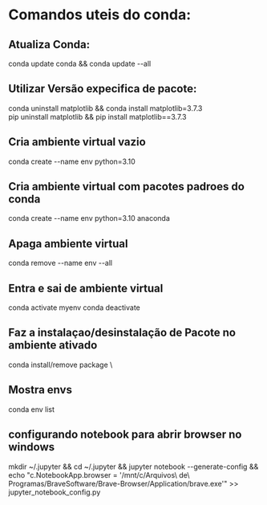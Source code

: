 # Comandos uteis do conda:

## Atualiza Conda:
conda update conda && conda update --all

## Utilizar Versão expecifica de pacote:
conda uninstall matplotlib && conda install matplotlib=3.7.3 \
pip uninstall matplotlib && pip install matplotlib==3.7.3

## Cria ambiente virtual vazio
conda create --name env python=3.10

## Cria ambiente virtual com pacotes padroes do conda
conda create --name env python=3.10 anaconda

## Apaga ambiente virtual
conda remove --name env --all

## Entra e sai de ambiente virtual
conda activate myenv
conda deactivate

## Faz a instalaçao/desinstalação de Pacote no ambiente ativado
conda install/remove package \

## Mostra envs
conda env list

## configurando notebook para abrir browser no windows
mkdir ~/.jupyter && cd ~/.jupyter && jupyter notebook --generate-config && echo "c.NotebookApp.browser = '/mnt/c/Arquivos\ de\ Programas/BraveSoftware/Brave-Browser/Application/brave.exe'" >> jupyter_notebook_config.py